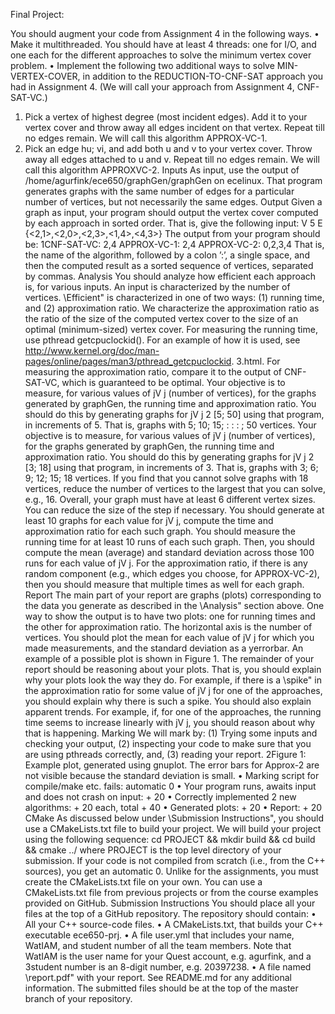Final Project:

You should augment your code from Assignment 4 in the following ways.
• Make it multithreaded. You should have at least 4 threads: one for I/O, and one each for the
different approaches to solve the minimum vertex cover problem.
• Implement the following two additional ways to solve MIN-VERTEX-COVER, in addition
to the REDUCTION-TO-CNF-SAT approach you had in Assignment 4. (We will call your
approach from Assignment 4, CNF-SAT-VC.)
1. Pick a vertex of highest degree (most incident edges). Add it to your vertex cover and
throw away all edges incident on that vertex. Repeat till no edges remain. We will call
this algorithm APPROX-VC-1.
2. Pick an edge hu; vi, and add both u and v to your vertex cover. Throw away all edges
attached to u and v. Repeat till no edges remain. We will call this algorithm APPROXVC-2.
Inputs
As input, use the output of /home/agurfink/ece650/graphGen/graphGen on ecelinux. That
program generates graphs with the same number of edges for a particular number of vertices, but
not necessarily the same edges.
Output
Given a graph as input, your program should output the vertex cover computed by each approach
in sorted order. That is, give the following input:
V 5
E {<2,1>,<2,0>,<2,3>,<1,4>,<4,3>}
The output from your program should be:
1CNF-SAT-VC: 2,4
APPROX-VC-1: 2,4
APPROX-VC-2: 0,2,3,4
That is, the name of the algorithm, followed by a colon ’:’, a single space, and then the computed
result as a sorted sequence of vertices, separated by commas.
Analysis
You should analyze how efficient each approach is, for various inputs. An input is characterized
by the number of vertices. \Efficient" is characterized in one of two ways: (1) running time, and
(2) approximation ratio. We characterize the approximation ratio as the ratio of the size of the
computed vertex cover to the size of an optimal (minimum-sized) vertex cover.
For measuring the running time, use pthread getcpuclockid(). For an example of how it is
used, see http://www.kernel.org/doc/man-pages/online/pages/man3/pthread_getcpuclockid.
3.html.
For measuring the approximation ratio, compare it to the output of CNF-SAT-VC, which is
guaranteed to be optimal.
Your objective is to measure, for various values of jV j (number of vertices), for the graphs
generated by graphGen, the running time and approximation ratio. You should do this by generating
graphs for jV j 2 [5; 50] using that program, in increments of 5. That is, graphs with 5; 10; 15; : : : ; 50
vertices.
Your objective is to measure, for various values of jV j (number of vertices), for the graphs
generated by graphGen, the running time and approximation ratio. You should do this by generating
graphs for jV j 2 [3; 18] using that program, in increments of 3. That is, graphs with 3; 6; 9; 12; 15; 18
vertices. If you find that you cannot solve graphs with 18 vertices, reduce the number of vertices
to the largest that you can solve, e.g., 16. Overall, your graph must have at least 6 different vertex
sizes. You can reduce the size of the step if necessary.
You should generate at least 10 graphs for each value for jV j, compute the time and approximation ratio for each such graph. You should measure the running time for at least 10 runs of each
such graph. Then, you should compute the mean (average) and standard deviation across those
100 runs for each value of jV j. For the approximation ratio, if there is any random component (e.g.,
which edges you choose, for APPROX-VC-2), then you should measure that multiple times as well
for each graph.
Report
The main part of your report are graphs (plots) corresponding to the data you generate as described
in the \Analysis" section above. One way to show the output is to have two plots: one for running
times and the other for approximation ratio. The horizontal axis is the number of vertices.
You should plot the mean for each value of jV j for which you made measurements, and the
standard deviation as a yerrorbar. An example of a possible plot is shown in Figure 1.
The remainder of your report should be reasoning about your plots. That is, you should explain
why your plots look the way they do. For example, if there is a \spike" in the approximation ratio
for some value of jV j for one of the approaches, you should explain why there is such a spike. You
should also explain apparent trends. For example, if, for one of the approaches, the running time
seems to increase linearly with jV j, you should reason about why that is happening.
Marking
We will mark by: (1) Trying some inputs and checking your output, (2) inspecting your code to
make sure that you are using pthreads correctly, and, (3) reading your report.
2Figure 1: Example plot, generated using gnuplot. The error bars for Approx-2 are not visible
because the standard deviation is small.
• Marking script for compile/make etc. fails: automatic 0
• Your program runs, awaits input and does not crash on input: + 20
• Correctly implemented 2 new algorithms: + 20 each, total + 40
• Generated plots: + 20
• Report: + 20
CMake
As discussed below under \Submission Instructions", you should use a CMakeLists.txt file to build
your project. We will build your project using the following sequence:
cd PROJECT && mkdir build && cd build && cmake ../
where PROJECT is the top level directory of your submission. If your code is not compiled from
scratch (i.e., from the C++ sources), you get an automatic 0. Unlike for the assignments, you must
create the CMakeLists.txt file on your own. You can use a CMakeLists.txt file from previous
projects or from the course examples provided on GitHub.
Submission Instructions
You should place all your files at the top of a GitHub repository. The repository should contain:
• All your C++ source-code files.
• A CMakeLists.txt, that builds your C++ executable ece650-prj.
• A file user.yml that includes your name, WatIAM, and student number of all the team members. Note that WatIAM is the user name for your Quest account, e.g. agurfink, and a
3student number is an 8-digit number, e.g. 20397238.
• A file named \report.pdf" with your report.
See README.md for any additional information.
The submitted files should be at the top of the master branch of your repository.